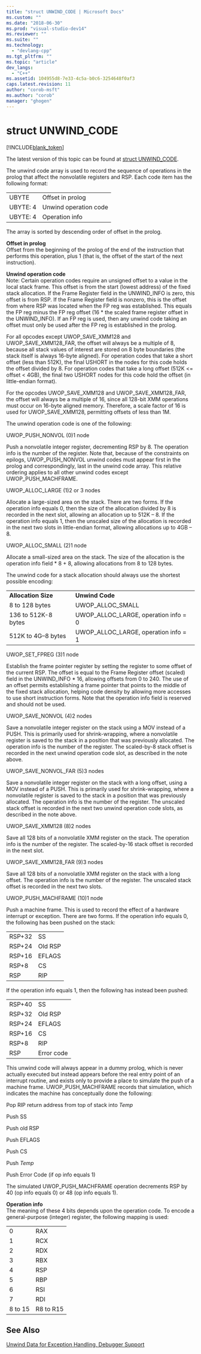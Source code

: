 ```yaml
---
title: "struct UNWIND_CODE | Microsoft Docs"
ms.custom: ""
ms.date: "2018-06-30"
ms.prod: "visual-studio-dev14"
ms.reviewer: ""
ms.suite: ""
ms.technology: 
  - "devlang-cpp"
ms.tgt_pltfrm: ""
ms.topic: "article"
dev_langs: 
  - "C++"
ms.assetid: 104955d8-7e33-4c5a-b0c6-3254648f0af3
caps.latest.revision: 11
author: "corob-msft"
ms.author: "corob"
manager: "ghogen"
---
```

# struct UNWIND_CODE
[!INCLUDE[blank_token](../includes/blank-token.md)]

The latest version of this topic can be found at [struct UNWIND_CODE](https://docs.microsoft.com/cpp/build/struct-unwind-code).  
  
  
The unwind code array is used to record the sequence of operations in the prolog that affect the nonvolatile registers and RSP. Each code item has the following format:  
  
|||  
|-|-|  
|UBYTE|Offset in prolog|  
|UBYTE: 4|Unwind operation code|  
|UBYTE: 4|Operation info|  
  
 The array is sorted by descending order of offset in the prolog.  
  
 **Offset in prolog**  
 Offset from the beginning of the prolog of the end of the instruction that performs this operation, plus 1 (that is, the offset of the start of the next instruction).  
  
 **Unwind operation code**  
 Note: Certain operation codes require an unsigned offset to a value in the local stack frame. This offset is from the start (lowest address) of the fixed stack allocation. If the Frame Register field in the UNWIND_INFO is zero, this offset is from RSP. If the Frame Register field is nonzero, this is the offset from where RSP was located when the FP reg was established. This equals the FP reg minus the FP reg offset (16 * the scaled frame register offset in the UNWIND_INFO). If an FP reg is used, then any unwind code taking an offset must only be used after the FP reg is established in the prolog.  
  
 For all opcodes except UWOP_SAVE_XMM128 and UWOP_SAVE_XMM128_FAR, the offset will always be a multiple of 8, because all stack values of interest are stored on 8 byte boundaries (the stack itself is always 16-byte aligned). For operation codes that take a short offset (less than 512K), the final USHORT in the nodes for this code holds the offset divided by 8. For operation codes that take a long offset (512K <= offset < 4GB), the final two USHORT nodes for this code hold the offset (in little-endian format).  
  
 For the opcodes UWOP_SAVE_XMM128 and UWOP_SAVE_XMM128_FAR, the offset will always be a multiple of 16, since all 128-bit XMM operations must occur on 16-byte aligned memory. Therefore, a scale factor of 16 is used for UWOP_SAVE_XMM128, permitting offsets of less than 1M.  
  
 The unwind operation code is one of the following:  
  
 UWOP_PUSH_NONVOL (0)1 node  
  
 Push a nonvolatile integer register, decrementing RSP by 8. The operation info is the number of the register. Note that, because of the constraints on epilogs, UWOP_PUSH_NONVOL unwind codes must appear first in the prolog and correspondingly, last in the unwind code array. This relative ordering applies to all other unwind codes except UWOP_PUSH_MACHFRAME.  
  
 UWOP_ALLOC_LARGE (1)2 or 3 nodes  
  
 Allocate a large-sized area on the stack. There are two forms. If the operation info equals 0, then the size of the allocation divided by 8 is recorded in the next slot, allowing an allocation up to 512K – 8. If the operation info equals 1, then the unscaled size of the allocation is recorded in the next two slots in little-endian format, allowing allocations up to 4GB – 8.  
  
 UWOP_ALLOC_SMALL (2)1 node  
  
 Allocate a small-sized area on the stack. The size of the allocation is the operation info field * 8 + 8, allowing allocations from 8 to 128 bytes.  
  
 The unwind code for a stack allocation should always use the shortest possible encoding:  
  
|||  
|-|-|  
|**Allocation Size**|**Unwind Code**|  
|8 to 128 bytes|UWOP_ALLOC_SMALL|  
|136 to 512K-8 bytes|UWOP_ALLOC_LARGE, operation info = 0|  
|512K to 4G–8 bytes|UWOP_ALLOC_LARGE, operation info = 1|  
  
 UWOP_SET_FPREG (3)1 node  
  
 Establish the frame pointer register by setting the register to some offset of the current RSP. The offset is equal to the Frame Register offset (scaled) field in the UNWIND_INFO * 16, allowing offsets from 0 to 240. The use of an offset permits establishing a frame pointer that points to the middle of the fixed stack allocation, helping code density by allowing more accesses to use short instruction forms. Note that the operation info field is reserved and should not be used.  
  
 UWOP_SAVE_NONVOL (4)2 nodes  
  
 Save a nonvolatile integer register on the stack using a MOV instead of a PUSH. This is primarily used for shrink-wrapping, where a nonvolatile register is saved to the stack in a position that was previously allocated. The operation info is the number of the register. The scaled-by-8 stack offset is recorded in the next unwind operation code slot, as described in the note above.  
  
 UWOP_SAVE_NONVOL_FAR (5)3 nodes  
  
 Save a nonvolatile integer register on the stack with a long offset, using a MOV instead of a PUSH. This is primarily used for shrink-wrapping, where a nonvolatile register is saved to the stack in a position that was previously allocated. The operation info is the number of the register. The unscaled stack offset is recorded in the next two unwind operation code slots, as described in the note above.  
  
 UWOP_SAVE_XMM128 (8)2 nodes  
  
 Save all 128 bits of a nonvolatile XMM register on the stack. The operation info is the number of the register. The scaled-by-16 stack offset is recorded in the next slot.  
  
 UWOP_SAVE_XMM128_FAR (9)3 nodes  
  
 Save all 128 bits of a nonvolatile XMM register on the stack with a long offset. The operation info is the number of the register. The unscaled stack offset is recorded in the next two slots.  
  
 UWOP_PUSH_MACHFRAME (10)1 node  
  
 Push a machine frame.  This is used to record the effect of a hardware interrupt or exception. There are two forms. If the operation info equals 0, the following has been pushed on the stack:  
  
|||  
|-|-|  
|RSP+32|SS|  
|RSP+24|Old RSP|  
|RSP+16|EFLAGS|  
|RSP+8|CS|  
|RSP|RIP|  
  
 If the operation info equals 1, then the following has instead been pushed:  
  
|||  
|-|-|  
|RSP+40|SS|  
|RSP+32|Old RSP|  
|RSP+24|EFLAGS|  
|RSP+16|CS|  
|RSP+8|RIP|  
|RSP|Error code|  
  
 This unwind code will always appear in a dummy prolog, which is never actually executed but instead appears before the real entry point of an interrupt routine, and exists only to provide a place to simulate the push of a machine frame. UWOP_PUSH_MACHFRAME records that simulation, which indicates the machine has conceptually done the following:  
  
 Pop RIP return address from top of stack into *Temp*  
  
 Push SS  
  
 Push old RSP  
  
 Push EFLAGS  
  
 Push CS  
  
 Push *Temp*  
  
 Push Error Code (if op info equals 1)  
  
 The simulated UWOP_PUSH_MACHFRAME operation decrements RSP by 40 (op info equals 0) or 48 (op info equals 1).  
  
 **Operation info**  
 The meaning of these 4 bits depends upon the operation code. To encode a general-purpose (integer) register, the following mapping is used:  
  
|||  
|-|-|  
|0|RAX|  
|1|RCX|  
|2|RDX|  
|3|RBX|  
|4|RSP|  
|5|RBP|  
|6|RSI|  
|7|RDI|  
|8 to 15|R8 to R15|  
  
## See Also  
 [Unwind Data for Exception Handling, Debugger Support](../build/unwind-data-for-exception-handling-debugger-support.md)


